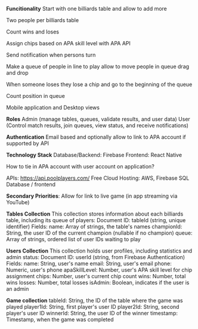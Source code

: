 **Funcitionality**
Start with one billiards table and allow to add more

Two people per billiards table

Count wins and loses

Assign chips based on APA skill level with APA API

Send notification when persons turn

Make a queue of people in line to play allow to move people in queue drag and drop

When someone loses they lose a chip and go to the beginning of the queue

Count position in queue

Mobile application and Desktop views

**Roles**
Admin (manage tables, queues, validate results, and user data)
User (Control match results, join queues, view status, and receive notifications)

**Authentication**
Email based and optionally allow to link to APA account if supported by API

**Technology Stack**
Database/Backend: Firebase
Frontend: React Native

How to tie in APA account with user account on application?

APIs: https://api.poolplayers.com/
Free Cloud Hosting: AWS, Firebase
SQL Database / frontend 

**Secondary Priorities**:
Allow for link to live game (in app streaming via YouTube)

**Tables Collection**
This collection stores information about each billiards table, including its queue of players:
Document ID: tableId (string, unique identifier)
Fields:
name: Array of strings, the table's names
championId: String, the user ID of the current champion (nullable if no champion)
queue: Array of strings, ordered list of user IDs waiting to play

**Users Collection**
This collection holds user profiles, including statistics and admin status:
Document ID: userId (string, from Firebase Authentication)
Fields:
name: String, user's name
email: String, user's email
phone: Numeric, user's phone 
apaSkillLevel: Number, user's APA skill level for chip assignment
chips: Number, user's current chip count
wins: Number, total wins
losses: Number, total losses
isAdmin: Boolean, indicates if the user is an admin


**Game collection**
tableId: String, the ID of the table where the game was played
player1Id: String, first player's user ID
player2Id: String, second player's user ID
winnerId: String, the user ID of the winner
timestamp: Timestamp, when the game was completed

